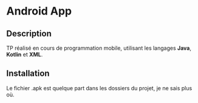 # Android App

## Description
TP réalisé en cours de programmation mobile, utilisant les langages **Java**, **Kotlin** et **XML**.


## Installation
Le fichier .apk est quelque part dans les dossiers du projet, je ne sais plus où.